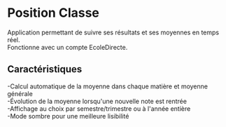 # Position Classe
Application permettant de suivre ses résultats et ses moyennes en temps réel.  
Fonctionne avec un compte EcoleDirecte.
## Caractéristiques
-Calcul automatique de la moyenne dans chaque matière et moyenne générale  
-Évolution de la moyenne lorsqu'une nouvelle note est rentrée  
-Affichage au choix par semestre/trimestre ou à l'année entière  
-Mode sombre pour une meilleure lisibilité  
